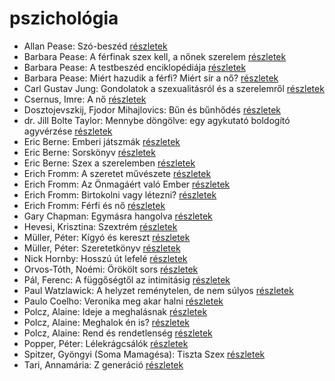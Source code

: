 # pszichológia

- Allan Pease: Szó-beszéd [részletek](../_details/Allan%20Pease.md#id_3)
- Barbara Pease: A férfinak szex kell, a nőnek szerelem [részletek](../_details/Barbara%20Pease.md#id_576)
- Barbara Pease: A testbeszéd enciklopédiája [részletek](../_details/Barbara%20Pease.md#id_294)
- Barbara Pease: Miért hazudik a férfi? Miért sír a nő? [részletek](../_details/Barbara%20Pease.md#id_5)
- Carl Gustav Jung: Gondolatok a szexualitásról és a szerelemről [részletek](../_details/Carl%20Gustav%20Jung.md#id_770)
- Csernus, Imre: A nő [részletek](../_details/Csernus%2C%20Imre.md#id_16)
- Dosztojevszkij, Fjodor Mihajlovics: Bűn és bűnhődés [részletek](../_details/Dosztojevszkij%2C%20Fjodor%20Mihajlovics.md#id_346)
- dr. Jill Bolte Taylor: Mennybe döngölve: egy agykutató boldogító agyvérzése [részletek](../_details/dr.%20Jill%20Bolte%20Taylor.md#id_1819)
- Eric Berne: Emberi játszmák [részletek](../_details/Eric%20Berne.md#id_291)
- Eric Berne: Sorskönyv [részletek](../_details/Eric%20Berne.md#id_292)
- Eric Berne: Szex a szerelemben [részletek](../_details/Eric%20Berne.md#id_905)
- Erich Fromm: A szeretet művészete [részletek](../_details/Erich%20Fromm.md#id_288)
- Erich Fromm: Az Önmagáért való Ember [részletek](../_details/Erich%20Fromm.md#id_314)
- Erich Fromm: Birtokolni vagy létezni? [részletek](../_details/Erich%20Fromm.md#id_2)
- Erich Fromm: Férfi és nő [részletek](../_details/Erich%20Fromm.md#id_290)
- Gary Chapman: Egymásra hangolva [részletek](../_details/Gary%20Chapman.md#id_379)
- Hevesi, Krisztina: Szextrém [részletek](../_details/Hevesi%2C%20Krisztina.md#id_986)
- Müller, Péter: Kígyó és kereszt [részletek](../_details/M%C3%BCller%2C%20P%C3%A9ter.md#id_113)
- Müller, Péter: Szeretetkönyv [részletek](../_details/M%C3%BCller%2C%20P%C3%A9ter.md#id_115)
- Nick Hornby: Hosszú út lefelé [részletek](../_details/Nick%20Hornby.md#id_705)
- Orvos-Tóth, Noémi: Örökölt sors [részletek](../_details/Orvos-T%C3%B3th%2C%20No%C3%A9mi.md#id_1290)
- Pál, Ferenc: A függőségtől az intimitásig [részletek](../_details/P%C3%A1l%2C%20Ferenc.md#id_664)
- Paul Watzlawick: A helyzet reménytelen, de nem súlyos [részletek](../_details/Paul%20Watzlawick.md#id_954)
- Paulo Coelho: Veronika meg akar halni [részletek](../_details/Paulo%20Coelho.md#id_264)
- Polcz, Alaine: Ideje a meghalásnak [részletek](../_details/Polcz%2C%20Alaine.md#id_1440)
- Polcz, Alaine: Meghalok én is? [részletek](../_details/Polcz%2C%20Alaine.md#id_1441)
- Polcz, Alaine: Rend és rendetlenség [részletek](../_details/Polcz%2C%20Alaine.md#id_1442)
- Popper, Péter: Lélekrágcsálók [részletek](../_details/Popper%2C%20P%C3%A9ter.md#id_763)
- Spitzer, Gyöngyi (Soma Mamagésa): Tiszta Szex [részletek](../_details/Spitzer%2C%20Gy%C3%B6ngyi%20%28Soma%20Mamag%C3%A9sa%29.md#id_6)
- Tari, Annamária: Z generáció [részletek](../_details/Tari%2C%20Annam%C3%A1ria.md#id_1016)
